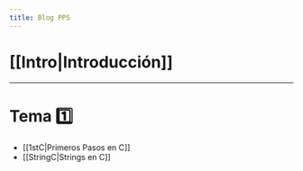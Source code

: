 ```yaml
---
title: Blog PPS
---
```

# [[Intro|Introducción]]
---
# Tema 1️⃣

- [[1stC|Primeros Pasos en C]]
- [[StringC|Strings en C]] 
